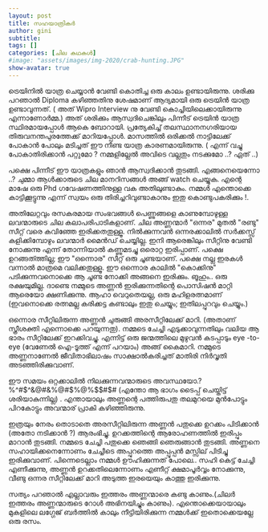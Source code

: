 ```yaml
---
layout: post
title: സഹയാത്രികര്‍
author: gini
subtitle: 
tags: []
categories: [ചില കഥകള്‍]
#image: "assets/images/img-2020/crab-hunting.JPG"
show-avatar: true
---
```


ട്രെയിനില്‍ യാത്ര ചെയ്യാന്‍ വേണ്ടി കൊതിച്ച ഒരു കാലം ഉണ്ടായിരുന്നു. ശരിക്കു പറഞാല്‍ Diploma കഴിഞ്ഞതിനു ശേഷമാണ് ആദ്യമായി ഒരു ട്രെയിന്‍ യാത്ര ഉണ്ടാവുന്നത്. ( അത് Wipro Interview നു വേണ്ടി കൊച്ചിയിലെക്കായിരുന്നു എന്നാണോര്‍മ്മ.) അത് ശരിക്കും ആസ്വദിചെങ്കിലും പിന്നീട് ട്രെയിന്‍ യാത്ര സ്ഥിരമായപ്പോള്‍ ആകെ ബോറായി. പ്രത്യേകിച്ച് തലസ്ഥാനനഗരിയായ തിരുവനന്തപുരത്തേക്ക് മാറിയപ്പോള്‍. മാസത്തില്‍ ഒരിക്കല്‍ നാട്ടിലേക്ക് പോകാന്‍ പോലും മടിച്ചത് ഈ നീണ്ട യാത്ര കാരണമായിരുന്നു. ( എന്ന് വച്ചു പോകാതിരിക്കാന്‍ പറ്റുമോ ? നമ്മളില്ലേല്‍ അവിടെ വല്ലതും നടക്കുമോ ..? ഏത് ..)

പക്ഷെ പിന്നീട് ഈ യാത്രകളും ഞാന്‍ ആസ്വദിക്കാന്‍ തുടങ്ങി. എങ്ങനെയെന്നോ ..? ചുമ്മാ ആള്‍ക്കാരുടെ ചില മാനറിസങ്ങള്‍ അങ്ങ് watch ചെയ്യുക. എന്റെ മാഷേ ഒരു Phd ഗവേഷണത്തിനുള്ള വക അതിലുണ്ടാകും. നമ്മള്‍ എന്തൊക്കെ കാട്ടിക്കൂട്ടുന്നു എന്ന് സ്വയം ഒരു തിരിച്ചറിവുണ്ടാകാനും ഇതു കൊണ്ടുപകരിക്കും !.

അതിലേറ്റവും രസകരമായ സംഭവങ്ങള്‍ പെണ്ണുങ്ങളെ കാണുമ്പോഴുള്ള ലവന്മാരുടെ ചില കലാപരിപാടികളാണ്. ചില അണ്ണന്മാര്‍ "ഒന്നര" മുതല്‍ "രണ്ടു" സീറ്റ് വരെ കവിഞ്ഞേ ഇരിക്കതതുള്ളൂ. നില്‍ക്കുന്നവന്‍ ഒന്നരക്കാലില്‍ സര്‍ക്കസ്സ് കളിക്കിമ്പോഴും ലവന്മാര്‍ മൈന്‍ഡ് ചെയ്യില്ല. ഇനി ആരെങ്കിലും സീറ്റിനു വേണ്ടി നോക്കുന്നു എന്ന് തോന്നിയാല്‍ കണ്ണുമടച്ചു ഒരൊറ്റ ഇരിപ്പാണ്. പക്ഷെ ഉറങ്ങത്ത്തില്ല; ഈ "ഒന്നൊര" സീറ്റ് ഒരു ചൂണ്ടയാണ്. പക്ഷെ നല്ല ഇരകള്‍ വന്നാല്‍ മാത്രമെ വലിക്കതുള്ളൂ. ഈ ഒന്നൊര കാലില്‍ "കൊക്കിനു" പടിക്കുന്നവനൊക്കെ ആ ചൂണ്ട നോക്കി അങ്ങനെ ഇരിക്കും. ങൂഹും.. ഒരു രക്ഷയുമില്ല. ദാണ്ടെ നമ്മുടെ അണ്ണന്‍ ഇരിക്കുന്നതിന്റെ പൊസിഷന്‍ മാറ്റി ആരെയോ ക്ഷണിക്കുന്നു. ആഹാ വെറുതെയല്ല, ഒരു മഹിളരത്നമാണ് (ഇവനൊക്കെ രത്നമല്ല കരിക്കട്ട കണ്ടാലും ഇതു ചെയ്യും; ഇതിലപ്പുറവും ചെയ്യും.)

ഒന്നൊര സീറ്റിലിരുന്ന അണ്ണന്‍ ചുരുങ്ങി അരസീറ്റിലേക്ക് മാറി. (അതാണ്‌ സ്ത്രീശക്തി എന്നൊക്കെ പറയുന്നതു). നമ്മടെ ചേച്ചി എടുക്കാവുന്നതിലും വലിയ ആ ഭാരം സീറ്റിലേക്ക് ഇറക്കിവച്ചു. എന്നിട്ട് ഒരു ജന്മത്തിലെ മുഴുവന്‍ കടപ്പാടും eye -to-eye (വേണേല്‍ ഐ-ടൂത്ത് എന്ന് പറയാം) അങ്ങ് കൈമാറി. നമ്മുടെ അണ്ണനാണേല്‍ ജീവിതാഭിലാഷം സാക്ഷാല്‍കരിച്ചത് മാതിരി നിര്‍വൃതി അടഞ്ഞിരിക്കുവാണ്.

ഈ സമയം ഒറ്റക്കാലില്‍ നിലക്കുന്നവന്മാരുടെ അവസ്ഥയോ.? %^#$^&@#&%@#$%@%$$#$# (എന്തോ ആ ഭാഗം ടൈപ്പ് ചെയ്തിട്ട് ശരിയാകുന്നില്ല) . എന്തായാലും അണ്ണന്റെ പത്തിരുപതു തലമുറയെ മുന്‍പോട്ടും പിറകോട്ടും അവന്മാര് പ്രാകി കഴിഞ്ഞിരുന്നു.

ഇത്രയും നേരം തൊടാതെ അരസീറ്റിലിരുന്ന അണ്ണന്‍ പതുക്കെ ഉറക്കം പിടിക്കാന്‍ (അതോ നടിക്കാന്‍ ?) ആരംഭിച്ചു. ഉറക്കത്തിന്റെ ആരോഹണത്തില്‍ ഇരിപ്പും മാറാന്‍ തുടങ്ങി. നമ്മടെ ചേച്ചി പതുക്കെ ഞെങ്ങി ഞെരുങ്ങാന്‍ തുടങ്ങി. അണ്ണനെ സഹായിക്കനെന്നോണം ചേച്ചീടെ അപ്പുറത്തെ അപ്പൂപ്പന്‍ മസ്സില് പിടിച്ചു ഇരിക്കുവാണ്. പിന്നെടെല്ലാം നമ്മള്‍ ഊഹിക്കുന്നത്‌ പോലെ.. സഹി കെട്ട് ചേച്ചി എണീക്കുന്നു, അണ്ണന്‍ ഉറക്കതിലെന്നോണം എണീറ്റ്‌ ക്ഷമാപൂര്‍വ്വം നോക്കുന്നു, വീണ്ടു ഒന്നര സീറ്റിലേക്ക് മാറി അടുത്ത ഇരയെയും കാത്തു ഇരിക്കുന്നു.

സത്യം പറഞാല്‍ എല്ലാവരും ഇത്തരം അണ്ണന്മാരെ കണ്ടു കാണും.(ചിലര്‍ ഇത്തരം അണ്ണന്മാരുടെ റോള്‍ അഭിനയിച്ചും കാണും). എന്തൊക്കെയായാലും മുകളിലെ ലഗ്ഗേജ് ബര്‍ത്തില്‍ കാലും നീട്ടിയിരിക്കുന്ന നമ്മള്‍ക്ക് ഇതൊക്കെയല്ലേ ഒരു രസം.
